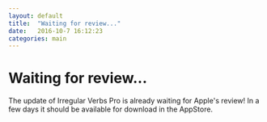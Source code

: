 ```yaml
---
layout: default
title:  "Waiting for review..."
date:   2016-10-7 16:12:23
categories: main
---
```


# Waiting for review...

The update of Irregular Verbs Pro is already waiting for Apple's review! In a few days it should be available for download in the AppStore. 